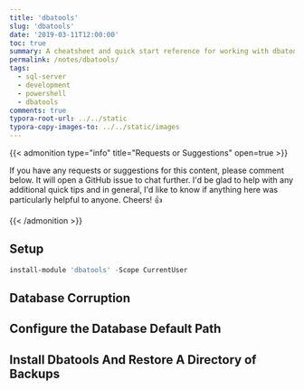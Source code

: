 ```yaml
---
title: 'dbatools'
slug: 'dbatools'
date: '2019-03-11T12:00:00'
toc: true
summary: A cheatsheet and quick start reference for working with dbatools
permalink: /notes/dbatools/
tags:
  - sql-server
  - development
  - powershell
  - dbatools
comments: true
typora-root-url: ../../static
typora-copy-images-to: ../../static/images
---
```


{{< admonition type="info" title="Requests or Suggestions" open=true >}}

If you have any requests or suggestions for this content, please comment below. It will open a GitHub issue to chat further.
I'd be glad to help with any additional quick tips and in general, I'd like to know if anything here was particularly helpful to anyone.
Cheers! 👍

{{< /admonition >}}

## Setup

```powershell
install-module 'dbatools' -Scope CurrentUser
```

## Database Corruption

<script src="https://gist.github.com/sheldonhull/92fb73704acfd0c7c1e67308e2dca1f4.js"></script>

## Configure the Database Default Path

<script src="https://gist.github.com/sheldonhull/c1869e4a67e5721f6e9807e94cc727da.js"></script>

## Install Dbatools And Restore A Directory of Backups

<script src="https://gist.github.com/sheldonhull/f9972f12d4348d754d2659921ffc9b5b.js"></script>

